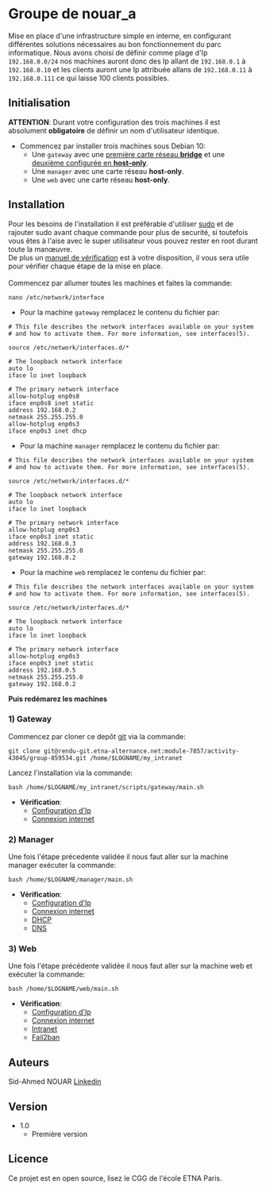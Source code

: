 # Groupe de nouar_a

Mise en place d'une infrastructure simple en interne, en configurant différentes 
solutions nécessaires au bon fonctionnement du parc informatique.
Nous avons choisi de définir comme plage d'Ip ``192.168.0.0/24`` nos machines auront donc des Ip allant de ``192.168.0.1`` à ``192.168.0.10`` et les clients auront une Ip attribuée allans de ``192.168.0.11`` à `192.168.0.111` ce qui laisse 100 clients possibles.
## Initialisation

**ATTENTION**: Durant votre configuration des trois machines il est absolument 
**obligatoire** de définir un nom d'utilisateur identique.

* Commencez par installer trois machines sous Debian 10:
    * Une ``gateway`` avec une <ins>première carte réseau **bridge**</ins> et une <ins>deuxième configurée en **host-only**</ins>.
    * Une ``manager`` avec une carte réseau **host-only**.
    * Une ``web`` avec une carte réseau **host-only**.

## Installation

Pour les besoins de l'installation il est préférable d'utiliser [sudo](https://linuxhint.com/sudo_debian10_buster/) 
et de rajouter sudo avant chaque commande pour plus de securité, si toutefois vous êtes à l'aise avec le super utilisateur vous pouvez rester en root durant toute la manœuvre.<br>
De plus un [manuel de vérification](Vérification.md) est à votre disposition, il vous sera utile pour vérifier chaque étape de la mise en place.<br><br>
Commencez par allumer toutes les machines et faites la commande:
```shell
nano /etc/network/interface
```

* Pour la machine ``gateway`` remplacez le contenu du fichier par:
```shell
# This file describes the network interfaces available on your system
# and how to activate them. For more information, see interfaces(5).

source /etc/network/interfaces.d/*

# The loopback network interface
auto lo
iface lo inet loopback

# The primary network interface
allow-hotplug enp0s8
iface enp0s8 inet static
address 192.168.0.2
netmask 255.255.255.0
allow-hotplug enp0s3
iface enp0s3 inet dhcp
```
* Pour la machine ``manager`` remplacez le contenu du fichier par:
```shell
# This file describes the network interfaces available on your system
# and how to activate them. For more information, see interfaces(5).

source /etc/network/interfaces.d/*

# The loopback network interface
auto lo
iface lo inet loopback

# The primary network interface
allow-hotplug enp0s3
iface enp0s3 inet static
address 192.168.0.3
netmask 255.255.255.0
gateway 192.168.0.2
```
* Pour la machine ``web`` remplacez le contenu du fichier par:
```shell
# This file describes the network interfaces available on your system
# and how to activate them. For more information, see interfaces(5).

source /etc/network/interfaces.d/*

# The loopback network interface
auto lo
iface lo inet loopback

# The primary network interface
allow-hotplug enp0s3
iface enp0s3 inet static
address 192.168.0.5
netmask 255.255.255.0
gateway 192.168.0.2
```

**Puis redémarez les machines**

### 1) Gateway

Commencez par cloner ce depôt [git](https://linuxhint.com/install_git_debian_10/) via la commande:

```shell
git clone git@rendu-git.etna-alternance.net:module-7857/activity-43045/group-859534.git /home/$LOGNAME/my_intranet
```

Lancez l'installation via la commande:

```shell
bash /home/$LOGNAME/my_intranet/scripts/gateway/main.sh
```
* **Vérification**:
    * [Configuration d'Ip](Vérification.md#1-adresse-ip)
    * [Connexion internet](Vérification.md#2-connexion-internet)

### 2) Manager

Une fois l'étape précedente validée il nous faut aller sur la machine manager exécuter la commande:
```shell
bash /home/$LOGNAME/manager/main.sh
```
* **Vérification**:
    * [Configuration d'Ip](Vérification.md#1-adresse-ip)
    * [Connexion internet](Vérification.md#2-connexion-internet)
    * [DHCP](Vérification.md#3-dhcp)
    * [DNS](Vérification.md#4-dns)

### 3) Web

Une fois l'étape précédente validée il nous faut aller sur la machine web et exécuter la commande:
```shell
bash /home/$LOGNAME/web/main.sh
```
* **Vérification**:
    * [Configuration d'Ip](Vérification.md#1-adresse-ip)
    * [Connexion internet](Vérification.md#2-connexion-internet)
    * [Intranet](Vérification.md#5-intranet)
    * [Fail2ban](Vérification.md#6-fail2ban)

## Auteurs

Sid-Ahmed NOUAR  [Linkedin](https://www.linkedin.com/in/sid-ahmed-nouar-4347b5159/)

## Version

* 1.0
    * Première version

## Licence

Ce projet est en open source, lisez le CGG de l'école ETNA Paris.
